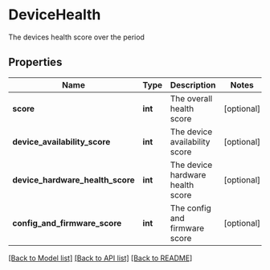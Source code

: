 # DeviceHealth

The devices health score over the period
## Properties
Name | Type | Description | Notes
------------ | ------------- | ------------- | -------------
**score** | **int** | The overall health score | [optional] 
**device_availability_score** | **int** | The device availability score | [optional] 
**device_hardware_health_score** | **int** |  The device hardware health score | [optional] 
**config_and_firmware_score** | **int** | The config and firmware score | [optional] 

[[Back to Model list]](../README.md#documentation-for-models) [[Back to API list]](../README.md#documentation-for-api-endpoints) [[Back to README]](../README.md)


